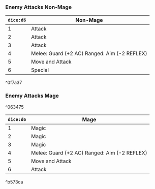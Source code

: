### Enemy Attacks Non-Mage
|`dice:d6`|Non-Mage|
|---|---|
|1|Attack|
|2|Attack|
|3|Attack|
|4|Melee: Guard (+2 AC) Ranged: Aim (-2 REFLEX)|
|5|Move and Attack|
|6|Special|

^0f7a37

### Enemy Attacks Mage

^063475

| `dice:d6` | Mage                                         |
| --------- | -------------------------------------------- |
| 1         | Magic                                        |
| 2         | Magic                                        |
| 3         | Magic                                        |
| 4         | Melee: Guard (+2 AC) Ranged: Aim (-2 REFLEX) |
| 5         | Move and Attack                              |
| 6         | Attack                                       |

^b573ca

